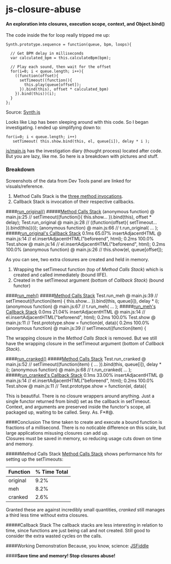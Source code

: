 # js-closure-abuse
#### An exploration into closures, execution scope, context, and Object.bind()



The code inside the for loop really tripped me up:

    Synth.prototype.sequence = function(queue, bpm, loops){

      // Get BPM delay in milliseconds
      var calculated_bpm = this.calculateBpm(bpm);

      // Play each sound, then wait for the offset
      for(i=0; i < queue.length; i++){
        ((function(offset){
          setTimeout((function(){
            this.play(queue[offset]);
          }).bind(this), offset * calculated_bpm)
        }).bind(this))(i);
      }
    };

Source: [Synth.js](https://github.com/garvank/synth-js)


Looks like Lisp has been sleeping around with this code. So I began investigating. I ended up simplifying down to:

    for(i=0; i < queue.length; i++)
       setTimeout( this.show.bind(this, el, queue[i]), delay * i );

[js/main.js](js/main.js) has the investigation diary (thought process) located after code.  
But you are lazy, like me. So here is a breakdown with pictures and stuff.

### Breakdown
Screenshots of the data from Dev Tools panel are linked for visuals/reference.

1. Method Calls Stack is the [three method invocations](js/main.js#L66-L68).  
2. Callback Stack is invocation of their respective callbacks.


####[run_original()](js/main.js#L19-L30)
#####[Method Calls Stack](img/method_invocation_callstacks.jpg)
    (anonymous function)  @ main.js:25 // setTimeout((function(){ this.show... }).bind(this), offset * delay);
    Test.run_original     @ main.js:28 // ((function(offset){ setTimeout... }).bind(this))(i);
    (anonymous function)  @ main.js:66 // t.run_original( ... );
#####[run_original's Callback Stack](img/run_original_calllbackstack.jpg)
    0.1ms 65.07% insertAdjacentHTML    @ main.js:14 // el.insertAdjacentHTML("beforeend", html);
    0.2ms 100.0% Test.show             @ main.js:14 // el.insertAdjacentHTML("beforeend", html);
    0.2ms 100.0% (anonymous function)  @ main.js:26 // this.show(el, queue[offset]);

As you can see, two extra closures are created and held in memory.

1. Wrapping the setTimeout function (top of *Method Calls Stack*) which is created and called immediately (bound IIFE).
2. Created in the setTimeout argument (bottom of *Callback Stack*) (bound functor)

####[run_meh()](js/main.js#L34-L43)
#####[Method Calls Stack](img/method_invocation_callstacks.jpg)
    Test.run_meh         @ main.js:39 // setTimeout((function(item) { this.show... }).bind(this, queue[i]), delay * i);
    (anonymous function) @ main.js:67 // t.run_meh( ... );
#####[run_meh's Callback Stack](img/run_meh_callbackstack.jpg)
    0.0ms 21.04% insertAdjacentHTML    @ main.js:14 // el.insertAdjacentHTML("beforeend", html);
    0.2ms 100.0% Test.show             @ main.js:11 // Test.prototype.show = function(el, data){
    0.2ms 100.0% (anonymous function)  @ main.js:39 // setTimeout((function(item) {

The wrapping closure in the *Method Calls Stack* is removed. But we still have the wrapping closure in the setTimeout argument (bottom of *Callback Stack*).

####[run_cranked()](js/main.js#L47-L53)
#####[Method Calls Stack](img/method_invocation_callstacks.jpg)
    Test.run_cranked      @ main.js:52 // setTimeout((function(item) { ... }).bind(this, queue[i]), delay * i);
    (anonymous function)  @ main.js:68 // t.run_cranked( ... );
#####[run_cranked's Callback Stack](img/run_cranked_callbackstack.jpg)
    0.1ms 33.00% insertAdjacentHTML  @ main.js:14 // el.insertAdjacentHTML("beforeend", html);
    0.2ms 100.0% Test.show           @ main.js:11 // Test.prototype.show = function(el, data){

This is beautiful. There is no closure wrappers around anything. Just a single functor returned from bind() set as the callback in setTimeout. Context, and arguments are preserved inside the functor's scope, all packaged up, waiting to be called. Sexy. As. F*#@.

####Conclusion
The time taken to create and execute a bound function is fractions of a millisecond. There is no noticable difference on this scale, but large applications misusing closures can add up.  
Closures must be saved in memory, so reducing usage cuts down on time and memory.

#####Method Calls Stack
[Method Calls Stack](img/method_invocation_callstacks.jpg) shows performance hits for setting up the setTimeouts:

| Function | % Time Total |
| --- | --- |
| original | 9.2% |
| meh | 8.2% |
| cranked | 2.6% |

Granted these are against incredibly small quantities, *cranked* still manages a third less time without extra closures.

#####Callback Stack
The callback stacks are less interesting in relation to time, since functions are just being call and not created. Still good to consider the extra wasted cycles on the calls.

####Working Demonstration
Because, you know, science: [JSFiddle](https://jsfiddle.net/ryunp/8nyq969t/)

####**Save time and memory! Stop closures abuse!**
